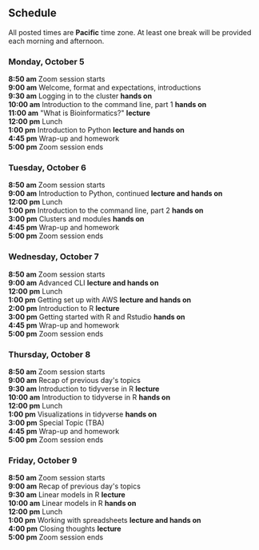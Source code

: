 ## Schedule

All posted times are **Pacific** time zone. At least one break will be provided each morning and afternoon.

### Monday, October 5

**8:50 am**  Zoom session starts    
**9:00 am**  Welcome, format and expectations, introductions   
**9:30 am**  Logging in to the cluster __hands on__   
**10:00 am** Introduction to the command line, part 1 __hands on__    
**11:00 am** "What is Bioinformatics?" __lecture__   
**12:00 pm** Lunch    
**1:00 pm**  Introduction to Python __lecture and hands on__    
**4:45 pm**  Wrap-up and homework  
**5:00 pm**  Zoom session ends    

### Tuesday, October 6

**8:50 am**  Zoom session starts  
**9:00 am**  Introduction to Python, continued __lecture and hands on__  
**12:00 pm** Lunch  
**1:00 pm**  Introduction to the command line, part 2 __hands on__   
**3:00 pm**  Clusters and modules __hands on__   
**4:45 pm**  Wrap-up and homework  
**5:00 pm**  Zoom session ends   

### Wednesday, October 7

**8:50 am**  Zoom session starts  
**9:00 am**  Advanced CLI __lecture and hands on__   
**12:00 pm** Lunch  
**1:00 pm**  Getting set up with AWS __lecture and hands on__   
**2:00 pm**  Introduction to R __lecture__     
**3:00 pm**  Getting started with R and Rstudio __hands on__   
**4:45 pm**  Wrap-up and homework  
**5:00 pm**  Zoom session ends  

### Thursday, October 8

**8:50 am**  Zoom session starts  
**9:00 am**  Recap of previous day's topics  
**9:30 am**  Introduction to tidyverse in R __lecture__   
**10:00 am** Introduction to tidyverse in R __hands on__     
**12:00 pm** Lunch  
**1:00 pm**  Visualizations in tidyverse __hands on__     
**3:00 pm**  Special Topic (TBA)  
**4:45 pm**  Wrap-up and homework  
**5:00  pm**  Zoom session ends  

### Friday, October 9

**8:50 am**  Zoom session starts  
**9:00 am**  Recap of previous day's topics  
**9:30 am**  Linear models in R __lecture__    
**10:00 am** Linear models in R __hands on__     
**12:00 pm** Lunch  
**1:00 pm**  Working with spreadsheets __lecture and hands on__     
**4:00 pm**  Closing thoughts __lecture__  
**5:00  pm**  Zoom session ends  
